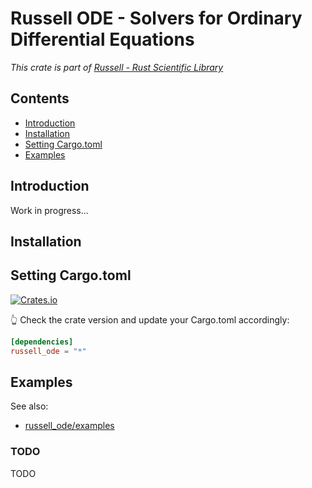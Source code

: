 # Russell ODE - Solvers for Ordinary Differential Equations

_This crate is part of [Russell - Rust Scientific Library](https://github.com/cpmech/russell)_

## Contents

* [Introduction](#introduction)
* [Installation](#installation)
* [Setting Cargo.toml](#cargo)
* [Examples](#examples)

## <a name="introduction"></a> Introduction

Work in progress...

## <a name="installation"></a> Installation

## <a name="cargo"></a> Setting Cargo.toml

[![Crates.io](https://img.shields.io/crates/v/russell_ode.svg)](https://crates.io/crates/russell_ode)

👆 Check the crate version and update your Cargo.toml accordingly:

```toml
[dependencies]
russell_ode = "*"
```

## <a name="examples"></a> Examples

See also:

* [russell_ode/examples](https://github.com/cpmech/russell/tree/main/russell_ode/examples)

### TODO

TODO
